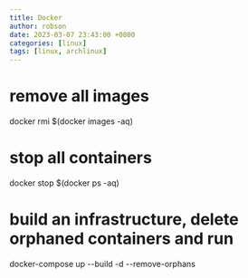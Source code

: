 ```yaml
---
title: Docker
author: robson
date: 2023-03-07 23:43:00 +0800
categories: [linux]
tags: [linux, archlinux]
---
```


# remove all images
docker rmi $(docker images -aq)

# stop all containers
docker stop $(docker ps -aq)

# build an infrastructure, delete orphaned containers and run
docker-compose up --build -d --remove-orphans
